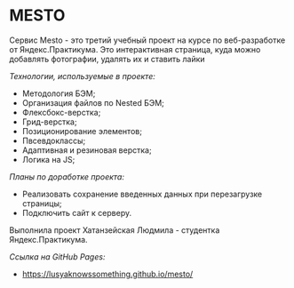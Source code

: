 # MESTO

Сервис Mesto - это третий учебный проект на курсе по веб-разработке от Яндекс.Практикума. Это интерактивная страница, куда можно добавлять фотографии, удалять их и ставить лайки

*Технологии, используемые в проекте:*
* Методология БЭМ;
* Организация файлов по Nested БЭМ;
* Флексбокс-верстка;
* Грид-верстка;
* Позиционирование элементов;
* Пвсевдоклассы;
* Адаптивная и резиновая верстка;
* Логика на JS;


*Планы по доработке проекта:*
* Реализовать сохранение введенных данных при перезагрузке страницы;
* Подключить сайт к серверу.

Выполнила проект Хатанзейская Людмила - студентка Яндекс.Практикума.

*Ссылка на GitHub Pages:*
* https://lusyaknowssomething.github.io/mesto/

